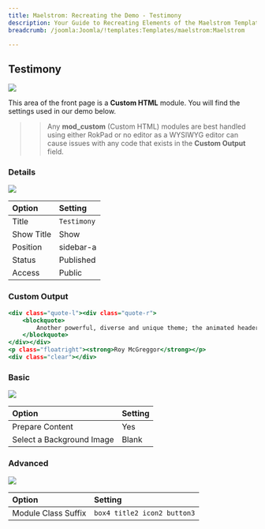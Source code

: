 ```yaml
---
title: Maelstrom: Recreating the Demo - Testimony
description: Your Guide to Recreating Elements of the Maelstrom Template for Joomla
breadcrumb: /joomla:Joomla/!templates:Templates/maelstrom:Maelstrom

---
```


Testimony
-----

![][demo]

This area of the front page is a **Custom HTML** module. You will find the settings used in our demo below.

>> Any **mod_custom** (Custom HTML) modules are best handled using either RokPad or no editor as a WYSIWYG editor can cause issues with any code that exists in the **Custom Output** field.

### Details

![][demo2]

| Option     | Setting             |  
| :--------- | :------------------ |  
| Title      | `Testimony` |  
| Show Title | Show                |  
| Position   | sidebar-a          |  
| Status     | Published           |  
| Access     | Public              |  

### Custom Output

~~~ .html
<div class="quote-l"><div class="quote-r">
    <blockquote>
        Another powerful, diverse and unique theme; the animated header is amazing!
    </blockquote>
</div></div>
<p class="floatright"><strong>Roy McGreggor</strong></p>
<div class="clear"></div>
~~~

### Basic

![][demo3]

| Option                    | Setting |  
| :------------------------ | :------ |  
| Prepare Content           | Yes     |  
| Select a Background Image | Blank   |

### Advanced

![][demo4]

| Option              | Setting                     |  
| :------------------ | :-------------------------- |  
| Module Class Suffix | `box4 title2 icon2 button3` |  

[demo]: assets/demo_5.jpeg
[demo2]: assets/demo_5a.jpeg
[demo3]: assets/demo_5b.jpeg
[demo4]: assets/demo_5c.jpeg
